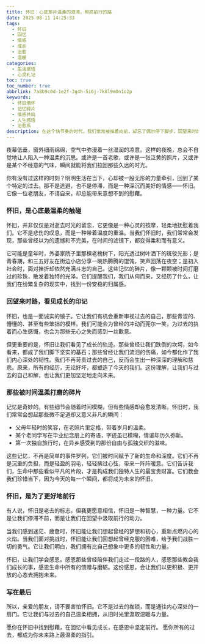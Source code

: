 ```yaml
---
title: 怀旧：心底那片温柔的港湾，照亮前行的路
date: 2025-08-11 14:25:33
tags:
  - 怀旧
  - 回忆
  - 情感
  - 成长
  - 治愈
  - 温暖
categories:
  - 生活感悟
  - 心灵札记
toc: true
toc_number: true
abbrlink: 7a8b9c0d-1e2f-3g4h-5i6j-7k8l9m0n1o2p
keywords:
  - 怀旧情怀
  - 记忆碎片
  - 情感共鸣
  - 人生感悟
  - 治愈系
description: 在这个快节奏的时代，我们常常被推着向前，却忘了偶尔停下脚步，回望来时的路。怀旧，并非沉溺于过去，而是一种温柔的自我疗愈，是心底那片永不褪色的港湾。它让我们与过去的自己对话，从旧时光里汲取力量，带着温暖与勇气，继续前行。
---
```


夜幕低垂，窗外细雨绵绵，空气中弥漫着一丝湿润的凉意。这样的夜晚，总会不自觉地让人陷入一种温柔的沉思。或许是一首老歌，或许是一张泛黄的照片，又或许是某个不经意的气味，瞬间就能将我们拉回那些久远的时光。

你有没有过这样的时刻？明明生活在当下，心却被一股无形的力量牵引，回到了某个特定的过去。那不是逃避，也不是停滞，而是一种深沉而美好的情感——怀旧。它像一位老朋友，不请自来，却总能带来意想不到的慰藉。

### 怀旧，是心底最温柔的触碰

怀旧，并非仅仅是对逝去时光的留恋，它更像是一种心灵的按摩，轻柔地抚慰着我们。它不是悲伤的叹息，而是一种带着温度的重温。当我们怀旧时，我们常常会发现，那些曾经以为的遗憾和不完美，在时间的滤镜下，都变得柔和而有意义。

它可能是童年时，外婆家院子里那棵老槐树下，阳光透过树叶洒下的斑驳光影；是青春期，和三五好友在街边小店分享一碗热腾腾的馄饨，笑声回荡在夜空；是初入社会时，面对挫折却依然充满斗志的自己。这些记忆的碎片，像一颗颗被时间打磨过的珍珠，散发着独特的光泽。它们提醒我们，我们从何而来，又经历了什么，让我们在纷繁复杂的现实中，找到一份安稳的归属感。

### 回望来时路，看见成长的印记

怀旧，也是一面诚实的镜子。它让我们有机会重新审视过去的自己，那些青涩的、懵懂的、甚至有些笨拙的模样。我们可能会为曾经的冲动而莞尔一笑，为过去的执着而心生感慨，也会为那些无心之失而感到一丝歉意。

但更重要的是，怀旧让我们看见了成长的轨迹。那些曾经让我们跌倒的坎坷，如今看来，都成了我们脚下坚实的基石；那些曾经让我们流泪的伤痛，如今都化作了我们内心深处的韧性。我们不再苛责过去的自己，反而会生出一种深深的理解和慈悲。原来，所有的经历，无论好坏，都塑造了今天的我们。这份理解，让我们与过去的自己和解，也让我们更加坚定地走向未来。

### 那些被时间温柔打磨的碎片

记忆是奇妙的。有些细节会随着时间模糊，但有些情感却会愈发清晰。怀旧时，我们常常会想起那些微不足道却又意义非凡的瞬间：

*   父母年轻时的笑容，在老照片里定格，带着岁月的温柔。
*   某个老同学写在毕业纪念册上的寄语，字迹虽已模糊，情谊却历久弥新。
*   第一次独自旅行时，在异乡感受到的那份自由与孤独交织的滋味。

这些记忆，不再是简单的事件罗列，它们被时间赋予了新的生命和深度。它们不再是沉重的负担，而是轻盈的羽毛，轻轻拂过心弦，带来一阵阵暖意。它们告诉我们，生命中那些看似平凡的片段，才是构成我们独特人生的最宝贵财富。它们教会我们珍惜当下，因为今天的每一个瞬间，都将成为未来的怀旧。

### 怀旧，是为了更好地前行

有人说，怀旧是老去的标志。但我更愿意相信，怀旧是一种智慧，一种力量。它不是让我们停滞不前，而是让我们在回望中汲取前行的动力。

当我们感到迷茫、疲惫时，怀旧能让我们想起曾经的梦想和初心，重新点燃内心的火焰。当我们面对挑战时，怀旧能让我们回想起曾经克服的困难，给予我们战胜一切的勇气。它让我们明白，我们拥有比自己想象中更多的韧性和力量。

怀旧，让我们学会感恩。感恩那些曾经陪伴我们走过一段路的人，感恩那些教会我们成长的事，感恩生命中所有的馈赠与磨砺。这份感恩，会让我们以更积极、更开放的心态去拥抱未来。

### 写在最后

所以，亲爱的朋友，请不要害怕怀旧。它不是过去的枷锁，而是通往内心深处的一扇门。它让我们与过去的自己温柔相拥，从旧时光里汲取温暖与力量。

愿你在怀旧中找到慰藉，在回忆中看见成长，在感恩中坚定前行。
愿你所有的过去，都成为你未来路上最温柔的指引。